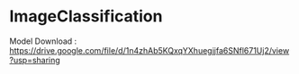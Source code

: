 # ImageClassification
Model Download : https://drive.google.com/file/d/1n4zhAb5KQxqYXhuegjjfa6SNfl671Uj2/view?usp=sharing
